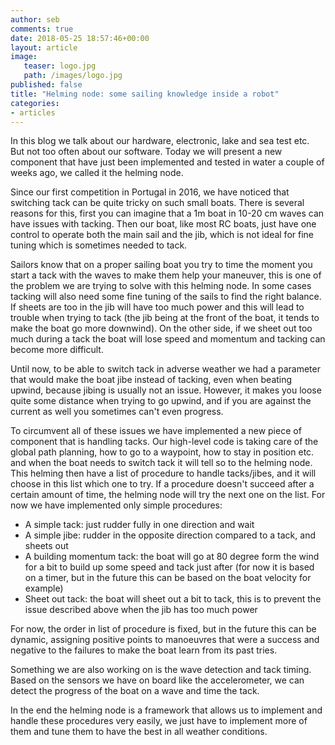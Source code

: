 ```yaml
---
author: seb
comments: true
date: 2018-05-25 18:57:46+00:00
layout: article
image:
   teaser: logo.jpg
   path: /images/logo.jpg
published: false
title: "Helming node: some sailing knowledge inside a robot"
categories:
- articles
---
```


In this blog we talk about our hardware, electronic, lake and sea test etc. But not too often about our software. Today we will
present a new component that have just been implemented and tested in water a couple of weeks ago, we called it the helming node.

Since our first competition in Portugal in 2016, we have noticed that switching tack can be quite tricky on such small
boats. There is several reasons for this, first you can imagine that a 1m boat in 10-20 cm waves can have issues with
tacking. Then our boat, like most RC boats, just have one control to operate both the main sail and the jib, which is
not ideal for fine tuning which is sometimes needed to tack.


Sailors know that on a proper sailing boat you try to time the moment you start a tack with the waves to make them help your maneuver,
this is one of the problem we are trying to solve with this helming node.
In some cases tacking will also need some fine tuning of the sails to find the right balance. If sheets are too in the jib will
have too much power and this will lead to trouble when trying to tack (the jib being at the
front of the boat, it tends to make the boat go more downwind). On the other side, if we sheet out too much during a
tack the boat will lose speed and momentum and tacking can become more difficult.

Until now, to be able to switch tack in adverse weather we had a parameter that would make the boat jibe instead of tacking,
even when beating upwind, because jibing is usually not an issue. However, it makes you loose quite some distance when
trying to go upwind, and if you are against the current as well you sometimes can't even progress.

To circumvent all of these issues we have implemented a new piece of component that is handling tacks. Our high-level
code is taking care of the global path planning, how to go to a waypoint, how to stay in position etc. and when the boat
needs to switch tack it will tell so to the helming node. This helming then have a list of procedure to handle
tacks/jibes, and it will choose in this list which one to try. If a procedure doesn't succeed after a certain amount of
time, the helming node  will try the next one on the list. For now we have implemented only simple procedures:

* A simple tack: just rudder fully in one direction and wait
* A simple jibe: rudder in the opposite direction compared to a tack, and sheets out
* A building momentum tack: the boat will go at 80 degree form the wind for a bit to build up some speed and tack just
  after (for now it is based on a timer, but in the future this can be based on the boat velocity for example)
* Sheet out tack: the boat will sheet out a bit to tack, this is to prevent the issue described above when the jib has
  too much power

For now, the order in list of procedure is fixed, but in the future this can be dynamic, assigning positive points to
manoeuvres that were a success and negative to the failures to make the boat learn from its past tries.

Something we are also working on is the wave detection and tack timing. Based on the sensors we have on board like the
accelerometer, we can detect the progress of the boat on a wave and time the tack.

In the end the helming node is a framework that allows us to implement and handle these procedures very easily, we just
have to implement more of them and tune them to have the best in all weather conditions.
 



